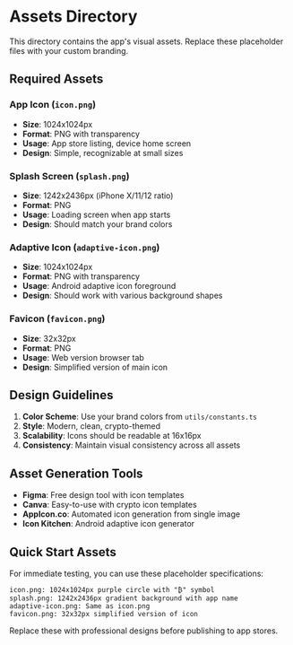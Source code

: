 # Assets Directory

This directory contains the app's visual assets. Replace these placeholder files with your custom branding.

## Required Assets

### App Icon (`icon.png`)
- **Size**: 1024x1024px
- **Format**: PNG with transparency
- **Usage**: App store listing, device home screen
- **Design**: Simple, recognizable at small sizes

### Splash Screen (`splash.png`)
- **Size**: 1242x2436px (iPhone X/11/12 ratio)
- **Format**: PNG
- **Usage**: Loading screen when app starts
- **Design**: Should match your brand colors

### Adaptive Icon (`adaptive-icon.png`)
- **Size**: 1024x1024px
- **Format**: PNG with transparency
- **Usage**: Android adaptive icon foreground
- **Design**: Should work with various background shapes

### Favicon (`favicon.png`)
- **Size**: 32x32px
- **Format**: PNG
- **Usage**: Web version browser tab
- **Design**: Simplified version of main icon

## Design Guidelines

1. **Color Scheme**: Use your brand colors from `utils/constants.ts`
2. **Style**: Modern, clean, crypto-themed
3. **Scalability**: Icons should be readable at 16x16px
4. **Consistency**: Maintain visual consistency across all assets

## Asset Generation Tools

- **Figma**: Free design tool with icon templates
- **Canva**: Easy-to-use with crypto icon templates
- **AppIcon.co**: Automated icon generation from single image
- **Icon Kitchen**: Android adaptive icon generator

## Quick Start Assets

For immediate testing, you can use these placeholder specifications:

```
icon.png: 1024x1024px purple circle with "₿" symbol
splash.png: 1242x2436px gradient background with app name
adaptive-icon.png: Same as icon.png
favicon.png: 32x32px simplified version of icon
```

Replace these with professional designs before publishing to app stores.